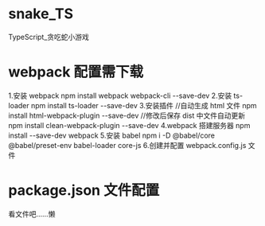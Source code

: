 # snake_TS

TypeScript\_贪吃蛇小游戏

# webpack 配置需下载

1.安装 webpack
npm install webpack webpack-cli --save-dev 2.安装 ts-loader
npm install ts-loader --save-dev 3.安装插件
//自动生成 html 文件
npm install html-webpack-plugin --save-dev
//修改后保存 dist 中文件自动更新
npm install clean-webpack-plugin --save-dev
4.webpack 搭建服务器
npm install --save-dev webpack 5.安装 babel
npm i -D @babel/core @babel/preset-env babel-loader core-js 6.创建并配置 webpack.config.js 文件

# package.json 文件配置

看文件吧……懒

